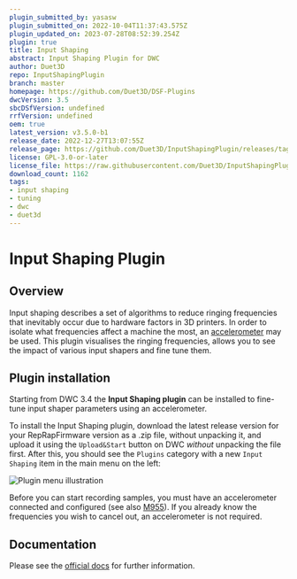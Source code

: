 ```yaml
---
plugin_submitted_by: yasasw
plugin_submitted_on: 2022-10-04T11:37:43.575Z
plugin_updated_on: 2023-07-28T08:52:39.254Z
plugin: true
title: Input Shaping
abstract: Input Shaping Plugin for DWC
author: Duet3D
repo: InputShapingPlugin
branch: master
homepage: https://github.com/Duet3D/DSF-Plugins
dwcVersion: 3.5
sbcDSfVersion: undefined
rrfVersion: undefined
oem: true
latest_version: v3.5.0-b1
release_date: 2022-12-27T13:07:55Z
release_page: https://github.com/Duet3D/InputShapingPlugin/releases/tag/v3.5.0-b1
license: GPL-3.0-or-later
license_file: https://raw.githubusercontent.com/Duet3D/InputShapingPlugin/master/LICENSE
download_count: 1162
tags:
- input shaping
- tuning
- dwc
- duet3d
---
```


# Input Shaping Plugin

## Overview
 
Input shaping describes a set of algorithms to reduce ringing frequencies that inevitably occur due to hardware factors in 3D printers. In order to isolate what frequencies affect a machine the most, an [accelerometer](https://docs.duet3d.com/en/User_manual/Connecting_hardware/Sensors_Accelerometer) may be used.  This plugin visualises the ringing frequencies, allows you to see the impact of various input shapers and fine tune them.

## Plugin installation

Starting from DWC 3.4 the **Input Shaping plugin** can be installed to fine-tune input shaper parameters using an accelerometer.

To install the Input Shaping plugin, download the latest release version for your RepRapFirmware version as a .zip file, without unpacking it, and upload it using the `Upload&Start` button on DWC *without* unpacking the file first. After this, you should see the `Plugins` category with a new `Input Shaping` item in the main menu on the left:


![Plugin menu illustration](https://docs.duet3d.com/manual/inputshaping/menu.png)


Before you can start recording samples, you must have an accelerometer connected and configured (see also [M955](https://docs.duet3d.com/en/User_manual/Reference/Gcodes#m955-configure-accelerometer)). If you already know the frequencies you wish to cancel out, an accelerometer is not required.

## Documentation

Please see the [official docs](https://docs.duet3d.com/User_manual/Tuning/Input_shaping_plugin) for further information.
